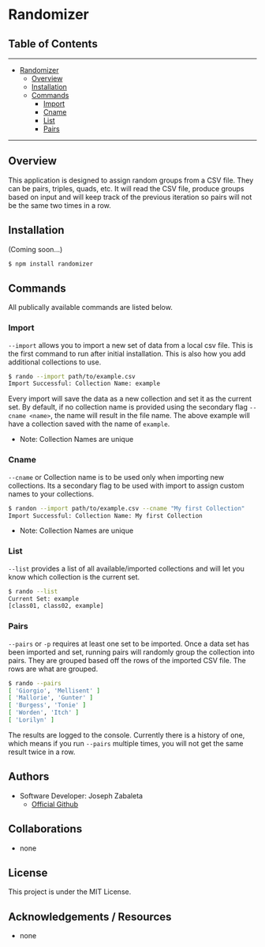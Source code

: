 # Randomizer

## Table of Contents
---
- [Randomizer](#randomizer)
    - [Overview](#overview)
    - [Installation](#installation)
    - [Commands](#commands)
        - [Import](#import)
        - [Cname](#cname)
        - [List](#list)
        - [Pairs](#pairs)
---

## Overview
This application is designed to assign random groups from a CSV file. They can be pairs, triples, quads, etc. It will read the CSV file, produce groups based on input and will keep track of the previous iteration so pairs will not be the same two times in a row.


## Installation
(Coming soon...)
```bash
$ npm install randomizer
```

## Commands
All publically available commands are listed below.


### Import
`--import` allows you to import a new set of data from a local csv file. This is the first command to run after initial installation. This is also how you add additional collections to use.

```bash
$ rando --import path/to/example.csv
Import Successful: Collection Name: example
```

Every import will save the data as a new collection and set it as the current set. By default, if no collection name is provided using the secondary flag `--cname <name>`, the name will result in the file name. The above example will have a collection saved with the name of `example`.
- Note: Collection Names are unique


### Cname
`--cname` or Collection name is to be used only when importing new collections. Its a secondary flag to be used with import to assign custom names to your collections.

```bash
$ randon --import path/to/example.csv --cname "My first Collection"
Import Successful: Collection Name: My first Collection
```
- Note: Collection Names are unique


### List
`--list` provides a list of all available/imported collections and will let you know which collection is the current set.
```bash
$ rando --list
Current Set: example
[class01, class02, example]
```

### Pairs
`--pairs` or `-p` requires at least one set to be imported. Once a data set has been imported and set, running pairs will randomly group the collection into pairs. They are grouped based off the rows of the imported CSV file. The rows are what are grouped.

```bash
$ rando --pairs
[ 'Giorgio', 'Mellisent' ]
[ 'Mallorie', 'Gunter' ]
[ 'Burgess', 'Tonie' ]
[ 'Worden', 'Itch' ]
[ 'Lorilyn' ]
```
The results are logged to the console. Currently there is a history of one, which means if you run `--pairs` multiple times, you will not get the same result twice in a row.


## Authors
- Software Developer: Joseph Zabaleta
  - [Official Github](https://github.com/joseph-zabaleta)


## Collaborations
- none


## License
This project is under the MIT License.


## Acknowledgements / Resources
- none
